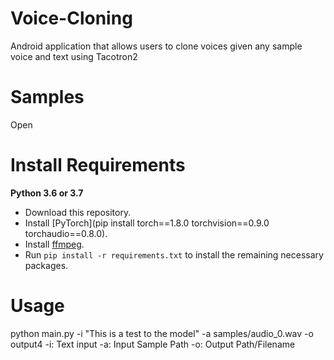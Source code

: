 # Voice-Cloning
Android application that allows users to clone voices given any sample voice and text using Tacotron2
# Samples
Open 
# Install Requirements

**Python 3.6 or 3.7** 

* Download this repository.
* Install [PyTorch](pip install torch==1.8.0 torchvision==0.9.0 torchaudio==0.8.0).
* Install [ffmpeg](https://ffmpeg.org/download.html#get-packages).
* Run `pip install -r requirements.txt` to install the remaining necessary packages.

# Usage

python main.py -i  "This is a test to the model" -a samples/audio_0.wav -o  output4
-i: Text input
-a: Input Sample Path
-o: Output Path/Filename
